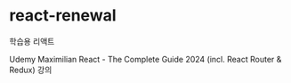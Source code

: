 # react-renewal

학습용 리액트

Udemy Maximilian React - The Complete Guide 2024 (incl. React Router & Redux) 강의
